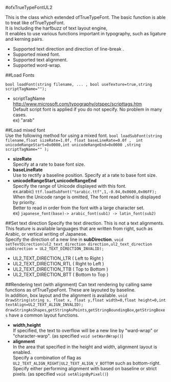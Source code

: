 #ofxTrueTypeFontUL2

This is the class which extended ofTrueTypeFont. 
The basic function is able to treat like ofTrueTypeFont.  
It is Including the harfbuzz of text layout engine,  
It enables to use various functions important in typography, such as ligature and kerning pairs.

* Supported text direction and direction of line-break .
* Supported mixed font.
* Supported text alignment.
* Supported word-wrap.
 
##Load Fonts

`bool loadFont(string filename, ... , bool useTexture=true,string scriptTagName="");`

* scriptTagName  
http://www.microsoft.com/typography/otspec/scripttags.htm  
Default script font is applied if you do not specify. No problem in many cases.  
ex) "arab"

##Load mixed font  
Use the following method for using a mixed font. 
`bool loadSubFont(string filename,float sizeRate=1.0f, float baseLineRate=0.0f ,  int unicodeRangeStart=0x0000,int unicodeRangeEnd=0x0000 ,string scriptTagName="" );`

* **sizeRate**  
Specify at a rate to base font size. 
* **baseLineRate**  
Use to rectify a baseline position. Specify at a rate to base font size.
* **unicodeRangeStart,unicodeRangeEnd**  
Specify the range of Unicode displayed with this font.  
ex.arabic) `ttf.loadSubFont("tarabic.ttf",1,-0.04,0x0600,0x06FF);`  
When the Unicode range is omitted, The font read behind is displayed by priority.  
Better to read in order from the font with a large character set.    
ex) `japanese_font(base)-> arabic_font(sub1) -> latin_font(sub2)`


##Set text direction
Specify the text direction. This is not a text alignments.  
This feature is available languages that are written from right, such as Arabic, or vertical writing of Japanese.  
Specify the direction of a new line in **subDirection**.
`void  setTextDirection(ul2_text_direction direction,ul2_text_direction subDirection = UL2_TEXT_DIRECTION_INVALID);`
* UL2_TEXT_DIRECTION_LTR  ( Left to Right )
* UL2_TEXT_DIRECTION_RTL  ( Right to Left )
* UL2_TEXT_DIRECTION_TTB  ( Top to Bottom )
* UL2_TEXT_DIRECTION_BTT  ( Bottom to Top )


##Rendering text (with alignment)
Can text rendering by calling same functions as ofTrueTypeFont. These are layouted by baseline.  
In addition, box layout and the alignment is available.
`void drawString(string s, float x, float y,float width=0,float height=0,int textAlign=UL2_TEXT_ALIGN_INVALID);`
`drawStringAsShapes`,`getStringAsPoints`,`getStringBoundingBox`,`getStringBoxes` have a common layout functions.

* **width,height**  
If specified, the text to overflow will be a new line by "ward-wrap" or "character-warp". (as specified `void setWardWrap()`)
* **alignment**  
In the area that specified in the height and width, alignment layout is enabled.  
Specify a combination of flag as `UL2_TEXT_ALIGN_RIGHT|UL2_TEXT_ALIGN_V_BOTTOM` such as bottom-right.  
Specify either performing alignment with based on baseline or strict pixels. (as specified `void setAlignByPixel()`)


